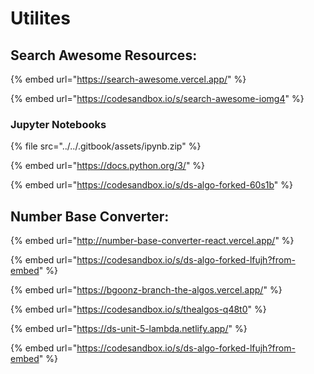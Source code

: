 # Utilites

## Search Awesome Resources:

{% embed url="https://search-awesome.vercel.app/" %}

{% embed url="https://codesandbox.io/s/search-awesome-iomg4" %}



### Jupyter Notebooks

{% file src="../../.gitbook/assets/ipynb.zip" %}

{% embed url="https://docs.python.org/3/" %}

{% embed url="https://codesandbox.io/s/ds-algo-forked-60s1b" %}





## Number Base Converter:

{% embed url="http://number-base-converter-react.vercel.app/" %}

{% embed url="https://codesandbox.io/s/ds-algo-forked-lfujh?from-embed" %}











{% embed url="https://bgoonz-branch-the-algos.vercel.app/" %}

{% embed url="https://codesandbox.io/s/thealgos-q48t0" %}











{% embed url="https://ds-unit-5-lambda.netlify.app/" %}

{% embed url="https://codesandbox.io/s/ds-algo-forked-lfujh?from-embed" %}























































